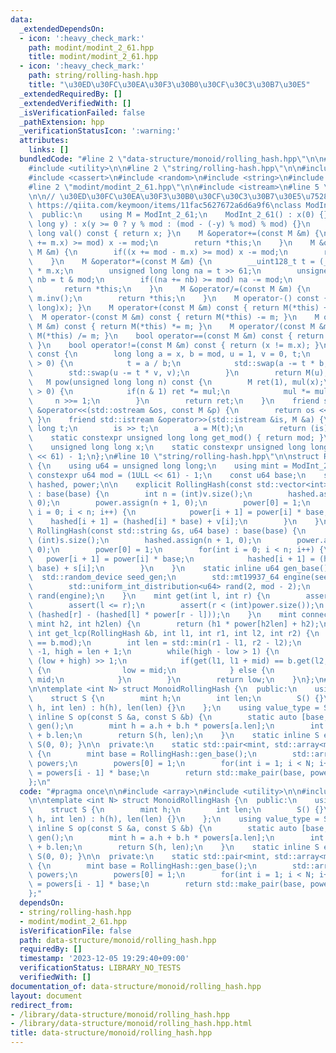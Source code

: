 ```yaml
---
data:
  _extendedDependsOn:
  - icon: ':heavy_check_mark:'
    path: modint/modint_2_61.hpp
    title: modint/modint_2_61.hpp
  - icon: ':heavy_check_mark:'
    path: string/rolling-hash.hpp
    title: "\u30ED\u30FC\u30EA\u30F3\u30B0\u30CF\u30C3\u30B7\u30E5"
  _extendedRequiredBy: []
  _extendedVerifiedWith: []
  _isVerificationFailed: false
  _pathExtension: hpp
  _verificationStatusIcon: ':warning:'
  attributes:
    links: []
  bundledCode: "#line 2 \"data-structure/monoid/rolling_hash.hpp\"\n\n#include <array>\n\
    #include <utility>\n\n#line 2 \"string/rolling-hash.hpp\"\n\n#include <algorithm>\n\
    #include <cassert>\n#include <random>\n#include <string>\n#include <vector>\n\n\
    #line 2 \"modint/modint_2_61.hpp\"\n\n#include <istream>\n#line 5 \"modint/modint_2_61.hpp\"\
    \n\n// \u30ED\u30FC\u30EA\u30F3\u30B0\u30CF\u30C3\u30B7\u30E5\u7528 modint\n//\
    \ https://qiita.com/keymoon/items/11fac5627672a6d6a9f6\nclass ModInt_2_61 {\n\
    \  public:\n    using M = ModInt_2_61;\n    ModInt_2_61() : x(0) {}\n    ModInt_2_61(long\
    \ long y) : x(y >= 0 ? y % mod : (mod - (-y) % mod) % mod) {}\n    unsigned long\
    \ long val() const { return x; }\n    M &operator+=(const M &m) {\n        if((x\
    \ += m.x) >= mod) x -= mod;\n        return *this;\n    }\n    M &operator-=(const\
    \ M &m) {\n        if((x += mod - m.x) >= mod) x -= mod;\n        return *this;\n\
    \    }\n    M &operator*=(const M &m) {\n        __uint128_t t = (__uint128_t)x\
    \ * m.x;\n        unsigned long long na = t >> 61;\n        unsigned long long\
    \ nb = t & mod;\n        if((na += nb) >= mod) na -= mod;\n        x = na;\n \
    \       return *this;\n    }\n    M &operator/=(const M &m) {\n        *this *=\
    \ m.inv();\n        return *this;\n    }\n    M operator-() const { return M(-(long\
    \ long)x); }\n    M operator+(const M &m) const { return M(*this) += m; }\n  \
    \  M operator-(const M &m) const { return M(*this) -= m; }\n    M operator*(const\
    \ M &m) const { return M(*this) *= m; }\n    M operator/(const M &m) const { return\
    \ M(*this) /= m; }\n    bool operator==(const M &m) const { return (x == m.x);\
    \ }\n    bool operator!=(const M &m) const { return (x != m.x); }\n    M inv()\
    \ const {\n        long long a = x, b = mod, u = 1, v = 0, t;\n        while(b\
    \ > 0) {\n            t = a / b;\n            std::swap(a -= t * b, b);\n    \
    \        std::swap(u -= t * v, v);\n        }\n        return M(u);\n    }\n \
    \   M pow(unsigned long long n) const {\n        M ret(1), mul(x);\n        while(n\
    \ > 0) {\n            if(n & 1) ret *= mul;\n            mul *= mul;\n       \
    \     n >>= 1;\n        }\n        return ret;\n    }\n    friend std::ostream\
    \ &operator<<(std::ostream &os, const M &p) {\n        return os << p.x;\n   \
    \ }\n    friend std::istream &operator>>(std::istream &is, M &a) {\n        long\
    \ long t;\n        is >> t;\n        a = M(t);\n        return (is);\n    }\n\
    \    static constexpr unsigned long long get_mod() { return mod; }\n\n  private:\n\
    \    unsigned long long x;\n    static constexpr unsigned long long mod = (1LL\
    \ << 61) - 1;\n};\n#line 10 \"string/rolling-hash.hpp\"\n\nstruct RollingHash\
    \ {\n    using u64 = unsigned long long;\n    using mint = ModInt_2_61;\n    static\
    \ constexpr u64 mod = (1ULL << 61) - 1;\n    const u64 base;\n    std::vector<mint>\
    \ hashed, power;\n\n    explicit RollingHash(const std::vector<int> &v, u64 base)\
    \ : base(base) {\n        int n = (int)v.size();\n        hashed.assign(n + 1,\
    \ 0);\n        power.assign(n + 1, 0);\n        power[0] = 1;\n        for(int\
    \ i = 0; i < n; i++) {\n            power[i + 1] = power[i] * base;\n        \
    \    hashed[i + 1] = (hashed[i] * base) + v[i];\n        }\n    }\n    explicit\
    \ RollingHash(const std::string &s, u64 base) : base(base) {\n        int n =\
    \ (int)s.size();\n        hashed.assign(n + 1, 0);\n        power.assign(n + 1,\
    \ 0);\n        power[0] = 1;\n        for(int i = 0; i < n; i++) {\n         \
    \   power[i + 1] = power[i] * base;\n            hashed[i + 1] = (hashed[i] *\
    \ base) + s[i];\n        }\n    }\n    static inline u64 gen_base() {\n      \
    \  std::random_device seed_gen;\n        std::mt19937_64 engine(seed_gen());\n\
    \        std::uniform_int_distribution<u64> rand(2, mod - 2);\n        return\
    \ rand(engine);\n    }\n    mint get(int l, int r) {\n        assert(0 <= l);\n\
    \        assert(l <= r);\n        assert(r < (int)power.size());\n        return\
    \ (hashed[r] - (hashed[l] * power[r - l]));\n    }\n    mint connect(mint h1,\
    \ mint h2, int h2len) {\n        return (h1 * power[h2len] + h2);\n    }\n   \
    \ int get_lcp(RollingHash &b, int l1, int r1, int l2, int r2) {\n        assert(mod\
    \ == b.mod);\n        int len = std::min(r1 - l1, r2 - l2);\n        int low =\
    \ -1, high = len + 1;\n        while(high - low > 1) {\n            int mid =\
    \ (low + high) >> 1;\n            if(get(l1, l1 + mid) == b.get(l2, l2 + mid))\
    \ {\n                low = mid;\n            } else {\n                high =\
    \ mid;\n            }\n        }\n        return low;\n    }\n};\n#line 7 \"data-structure/monoid/rolling_hash.hpp\"\
    \n\ntemplate <int N> struct MonoidRollingHash {\n  public:\n    using mint = ModInt_2_61;\n\
    \    struct S {\n        mint h;\n        int len;\n        S() {}\n        S(mint\
    \ h, int len) : h(h), len(len) {}\n    };\n    using value_type = S;\n\n    static\
    \ inline S op(const S &a, const S &b) {\n        static auto [base, powers] =\
    \ gen();\n        mint h = a.h + b.h * powers[a.len];\n        int len = a.len\
    \ + b.len;\n        return S(h, len);\n    }\n    static inline S e() { return\
    \ S(0, 0); }\n\n  private:\n    static std::pair<mint, std::array<mint, N>> gen()\
    \ {\n        mint base = RollingHash::gen_base();\n        std::array<mint, N>\
    \ powers;\n        powers[0] = 1;\n        for(int i = 1; i < N; i++) powers[i]\
    \ = powers[i - 1] * base;\n        return std::make_pair(base, powers);\n    }\n\
    };\n"
  code: "#pragma once\n\n#include <array>\n#include <utility>\n\n#include \"../../string/rolling-hash.hpp\"\
    \n\ntemplate <int N> struct MonoidRollingHash {\n  public:\n    using mint = ModInt_2_61;\n\
    \    struct S {\n        mint h;\n        int len;\n        S() {}\n        S(mint\
    \ h, int len) : h(h), len(len) {}\n    };\n    using value_type = S;\n\n    static\
    \ inline S op(const S &a, const S &b) {\n        static auto [base, powers] =\
    \ gen();\n        mint h = a.h + b.h * powers[a.len];\n        int len = a.len\
    \ + b.len;\n        return S(h, len);\n    }\n    static inline S e() { return\
    \ S(0, 0); }\n\n  private:\n    static std::pair<mint, std::array<mint, N>> gen()\
    \ {\n        mint base = RollingHash::gen_base();\n        std::array<mint, N>\
    \ powers;\n        powers[0] = 1;\n        for(int i = 1; i < N; i++) powers[i]\
    \ = powers[i - 1] * base;\n        return std::make_pair(base, powers);\n    }\n\
    };"
  dependsOn:
  - string/rolling-hash.hpp
  - modint/modint_2_61.hpp
  isVerificationFile: false
  path: data-structure/monoid/rolling_hash.hpp
  requiredBy: []
  timestamp: '2023-12-05 19:29:40+09:00'
  verificationStatus: LIBRARY_NO_TESTS
  verifiedWith: []
documentation_of: data-structure/monoid/rolling_hash.hpp
layout: document
redirect_from:
- /library/data-structure/monoid/rolling_hash.hpp
- /library/data-structure/monoid/rolling_hash.hpp.html
title: data-structure/monoid/rolling_hash.hpp
---
```

